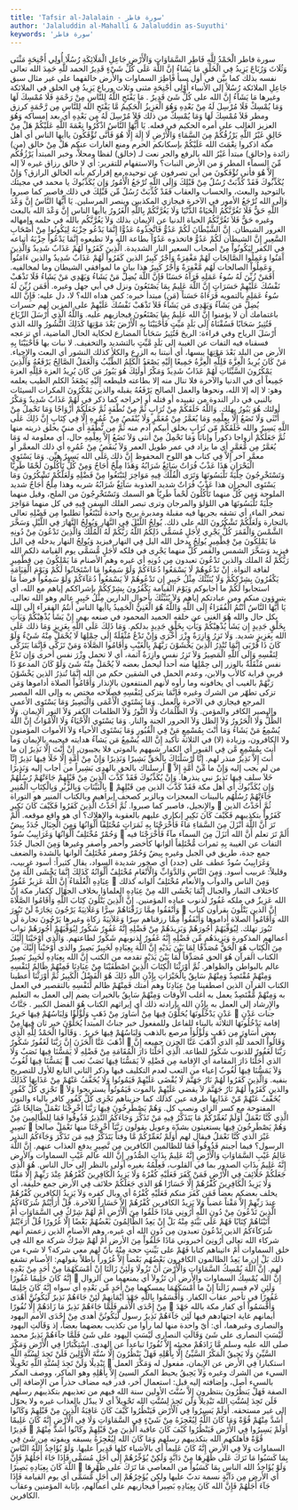 ```yaml
---
title: 'Tafsir al-Jalalain - سورة فاطر'
author: 'Jalaluddin al-Mahalli & Jalaluddin as-Suyuthi'
keywords: 'سورة فاطر'
---
```


سورة فاطر
الْحَمْدُ لِلَّهِ فَاطِرِ السَّمَاوَاتِ وَالْأَرْضِ جَاعِلِ الْمَلَائِكَةِ رُسُلًا أُولِي أَجْنِحَةٍ مَثْنَى وَثُلَاثَ وَرُبَاعَ يَزِيدُ فِي الْخَلْقِ مَا يَشَاءُ إِنَّ اللَّهَ عَلَى كُلِّ شَيْءٍ قَدِيرٌ
الحمد للَّهِ
حَمِدَ الله تعالى نفسه بذلك كما بيَّن في أول سبأ
فَاطِرَ السماوات والأرض
خالقهما على غير مثال سبق
جَاعِلِ الملائكة رُسُلاً
إلى الأنبياء
أُوْلِى أَجْنِحَةٍ مثنى وثلاث ورباع يَزِيدُ فِي الخلق
في الملائكة وغيرها
مَا يَشَآءُ إِنَّ الله على كُلِّ شَئ قَدِيرٌ
.
مَا يَفْتَحِ اللَّهُ لِلنَّاسِ مِنْ رَحْمَةٍ فَلَا مُمْسِكَ لَهَا وَمَا يُمْسِكْ فَلَا مُرْسِلَ لَهُ مِنْ بَعْدِهِ وَهُوَ الْعَزِيزُ الْحَكِيمُ
مَّا يَفْتَحِ الله لِلنَّاسِ مِن رَّحْمَةٍ
كرزق ومطر
فَلاَ مُمْسِكَ لَهَا وَمَا يُمْسِكْ
من ذلك
فَلاَ مُرْسِلَ لَهُ مِن بَعْدِهِ
أي بعد إمساكه
وَهُوَ العزيز
الغالب على أمره
الحكيم
في فعله.
يَا أَيُّهَا النَّاسُ اذْكُرُوا نِعْمَةَ اللَّهِ عَلَيْكُمْ هَلْ مِنْ خَالِقٍ غَيْرُ اللَّهِ يَرْزُقُكُمْ مِنَ السَّمَاءِ وَالْأَرْضِ لَا إِلَهَ إِلَّا هُوَ فَأَنَّى تُؤْفَكُونَ
ياأيها الناس
أي أهل مكة
اذكروا نِعْمَتَ الله عَلَيْكُمْ
بإسكانكم الحرم ومنع الغارات عنكم
هَلْ مِنْ خالق
(من) زائدة و(خالق) مبتدأ
غَيْرُ الله
بالرفع والجر نعت لـ (خالق) لفظا ومحلاًّ، وخبر المبتدأ
يَرْزُقُكُم مِّنَ السمآء
المطر
وَ
من
الأرض
النبات؟ والاستفهام للتقرير: أي لا خالق رزاق غيره
لاَ إله إِلاَّ هُوَ فأنى تُؤْفَكُونَ
من أين تصرفون عن توحيده مع إقراركم بأنه الخالق الرازق؟
وَإِنْ يُكَذِّبُوكَ فَقَدْ كُذِّبَتْ رُسُلٌ مِنْ قَبْلِكَ وَإِلَى اللَّهِ تُرْجَعُ الْأُمُورُ
وَإِن يُكَذِّبُوكَ
يا محمد في مجيئك بالتوحيد والبعث، والحساب والعقاب
فَقَدْ كُذِّبَتْ رُسُلٌ مِّن قَبْلِكَ
في ذلك فاصبر كما صبروا
وَإِلَى الله تُرْجَعُ الأمور
في الآخرة فيجازي المكذبين وينصر المرسلين.
يَا أَيُّهَا النَّاسُ إِنَّ وَعْدَ اللَّهِ حَقٌّ فَلَا تَغُرَّنَّكُمُ الْحَيَاةُ الدُّنْيَا وَلَا يَغُرَّنَّكُمْ بِاللَّهِ الْغَرُورُ
ياأيها الناس إِنَّ وَعْدَ الله
بالبعث وغيره
حَقٌّ فَلاَ تَغُرَّنَّكُمُ الحياة الدنيا
عن الإِيمان بذلك
وَلاَ يَغُرَّنَّكُم بالله
في حلمه وإمهاله
الغرور
الشيطان.
إِنَّ الشَّيْطَانَ لَكُمْ عَدُوٌّ فَاتَّخِذُوهُ عَدُوًّا إِنَّمَا يَدْعُو حِزْبَهُ لِيَكُونُوا مِنْ أَصْحَابِ السَّعِيرِ
إِنَّ الشيطان لَكُمْ عَدُوٌّ فاتخذوه عَدُوّاً
بطاعة الله ولا تطيعوه
إِنَّمَا يَدْعُواْ حِزْبَهُ
أتباعه في الكفر
لِيَكُونُواْ مِنْ أصحاب السعير
النار الشديدة.
الَّذِينَ كَفَرُوا لَهُمْ عَذَابٌ شَدِيدٌ وَالَّذِينَ آَمَنُوا وَعَمِلُوا الصَّالِحَاتِ لَهُمْ مَغْفِرَةٌ وَأَجْرٌ كَبِيرٌ
الذين كَفَرُواْ لَهُمْ عَذَابٌ شَدِيدٌ والذين ءَامَنُواْ وَعَمِلُواْ الصالحات لَهُم مَّغْفِرَةٌ وَأَجْرٌ كَبِيرٌ
هذا بيان ما لموافقي الشيطان وما لمخالفيه.
أَفَمَنْ زُيِّنَ لَهُ سُوءُ عَمَلِهِ فَرَآَهُ حَسَنًا فَإِنَّ اللَّهَ يُضِلُّ مَنْ يَشَاءُ وَيَهْدِي مَنْ يَشَاءُ فَلَا تَذْهَبْ نَفْسُكَ عَلَيْهِمْ حَسَرَاتٍ إِنَّ اللَّهَ عَلِيمٌ بِمَا يَصْنَعُونَ
ونزل في أبي جهل وغيره.
أَفَمَن زُيِّنَ لَهُ سُوءُ عَمَلِهِ
بالتمويه
فَرَءَاهُ حَسَناً
(مَن) مبتدأ خبره: كمن هداه الله؟ لا، دل عليه:
فَإِنَّ الله يُضِلُّ مَن يَشَآءُ وَيَهْدِى مَن يَشَآءُ فَلاَ تَذْهَبْ نَفْسُكَ عَلَيْهِمْ
على المزين لهم
حسرات
باغتمامك أن لا يؤمنوا
إِنَّ الله عَلِيمٌ بِمَا يَصْنَعُونَ
فيجازيهم عليه.
وَاللَّهُ الَّذِي أَرْسَلَ الرِّيَاحَ فَتُثِيرُ سَحَابًا فَسُقْنَاهُ إِلَى بَلَدٍ مَيِّتٍ فَأَحْيَيْنَا بِهِ الْأَرْضَ بَعْدَ مَوْتِهَا كَذَلِكَ النُّشُورُ
والله الذي أَرْسَلَ الرياح
وفي قراءة:
الريحَ
فَتُثِيرُ سَحَاباً
المضارع لحكاية الحال الماضية، أي تزعجه
فسقناه
فيه التفات عن الغيبة
إلى بَلَدٍ مَّيِّتٍ
بالتشديد والتخفيف. لا نبات بها
فَأَحْيَيْنَا بِهِ الأرض
من البلد
بَعْدَ مَوْتِهَا
يبسها، أي أنبتنا به الزرع والكلأ
كذلك النشور
أي البعث والإِحياء.
مَنْ كَانَ يُرِيدُ الْعِزَّةَ فَلِلَّهِ الْعِزَّةُ جَمِيعًا إِلَيْهِ يَصْعَدُ الْكَلِمُ الطَّيِّبُ وَالْعَمَلُ الصَّالِحُ يَرْفَعُهُ وَالَّذِينَ يَمْكُرُونَ السَّيِّئَاتِ لَهُمْ عَذَابٌ شَدِيدٌ وَمَكْرُ أُولَئِكَ هُوَ يَبُورُ
مَن كَانَ يُرِيدُ العزة فَلِلَّهِ العزة جَمِيعاً
أي في الدنيا والآخرة فلا تنال منه إلا بطاعته فليطعه
إِلَيْهِ يَصْعَدُ الكلم الطيب
يعلمه وهو: لا إله إلا الله، ونحوها
والعمل الصالح يَرْفَعُهُ
يقبله
والذين يَمْكُرُونَ
المكرات
السيئات
بالنبي في دار الندوة من تقييده أو قتله أو إخراجه كما ذكر في
لَهُمْ عَذَابٌ شَدِيدٌ وَمَكْرُ أولئك هُوَ يَبُورُ
يهلك.
وَاللَّهُ خَلَقَكُمْ مِنْ تُرَابٍ ثُمَّ مِنْ نُطْفَةٍ ثُمَّ جَعَلَكُمْ أَزْوَاجًا وَمَا تَحْمِلُ مِنْ أُنْثَى وَلَا تَضَعُ إِلَّا بِعِلْمِهِ وَمَا يُعَمَّرُ مِنْ مُعَمَّرٍ وَلَا يُنْقَصُ مِنْ عُمُرِهِ إِلَّا فِي كِتَابٍ إِنَّ ذَلِكَ عَلَى اللَّهِ يَسِيرٌ
والله خَلَقَكُمْ مّن تُرَابٍ
بخلق أبيكم آدم منه
ثُمَّ مِن نُّطْفَةٍ
أي منيّ بخلق ذريته منها
ثُمَّ جَعَلَكُمْ أزواجا
ذكوراً وإناثاً
وَمَا تَحْمِلُ مِنْ أنثى وَلاَ تَضَعُ إِلاَّ بِعِلْمِهِ
حال، أي معلومة له
وَمَا يُعَمَّرُ مِن مُّعَمَّرٍ
أي ما يزاد في عمر طويل العمر
وَلاَ يُنقَصُ مِنْ عُمُرِهِ
أي ذلك المعمَّر أو معمَّر آخر
إِلاَّ فِي كتاب
هو اللوح المحفوظ
إِنَّ ذلك عَلَى الله يَسِيرٌ
هيِّن.
وَمَا يَسْتَوِي الْبَحْرَانِ هَذَا عَذْبٌ فُرَاتٌ سَائِغٌ شَرَابُهُ وَهَذَا مِلْحٌ أُجَاجٌ وَمِنْ كُلٍّ تَأْكُلُونَ لَحْمًا طَرِيًّا وَتَسْتَخْرِجُونَ حِلْيَةً تَلْبَسُونَهَا وَتَرَى الْفُلْكَ فِيهِ مَوَاخِرَ لِتَبْتَغُوا مِنْ فَضْلِهِ وَلَعَلَّكُمْ تَشْكُرُونَ
وَمَا يَسْتَوِى البحران هذا عَذْبٌ فُرَاتٌ
شديد العذوبة
سَآئِغٌ شَرَابُهُ
شربه
وهذا مِلْحٌ أُجَاجٌ
شديد الملوحة
وَمِن كُلٍّ
منهما
تَأْكُلُونَ لَحْماً طَرِيّاً
هو السمك
وَتَسْتَخْرِجُونَ
من الملح، وقيل منهما
حِلْيَةً تَلْبَسُونَهَا
هي اللؤلؤ والمرجان
وترى
تبصر
الفلك
السفن
فِيهِ
في كل منهما
مَوَاخِرَ
تمخر الماء، أي تشقه بجريها فيه مقبلة ومدبرة بريح واحدة
لِّتَبْتَغُواْ
تطلبوا
مِن فَضْلِهِ
تعالى بالتجارة
وَلَعَلَّكُمْ تَشْكُرُونَ
الله على ذلك.
يُولِجُ اللَّيْلَ فِي النَّهَارِ وَيُولِجُ النَّهَارَ فِي اللَّيْلِ وَسَخَّرَ الشَّمْسَ وَالْقَمَرَ كُلٌّ يَجْرِي لِأَجَلٍ مُسَمًّى ذَلِكُمُ اللَّهُ رَبُّكُمْ لَهُ الْمُلْكُ وَالَّذِينَ تَدْعُونَ مِنْ دُونِهِ مَا يَمْلِكُونَ مِنْ قِطْمِيرٍ
يُولِجُ
يدخل الله
اليل فِي النهار
فيزيد
وَيُولِجُ النهار
يدخله
فِي اليل
فيزيد
وَسَخَّرَ الشمس والقمر كُلٌّ
منهما
يَجْرِى
في فلكه
لأَجَلٍ مُّسَمًّى
يوم القيامة
ذلكم الله رَبُّكُمْ لَهُ الملك والذين تَدْعُونَ
تعبدون
مِن دُونِهِ
أي غيره وهم الأصنام
مَا يَمْلِكُونَ مِن قِطْمِيرٍ
لفافة النواة.
إِنْ تَدْعُوهُمْ لَا يَسْمَعُوا دُعَاءَكُمْ وَلَوْ سَمِعُوا مَا اسْتَجَابُوا لَكُمْ وَيَوْمَ الْقِيَامَةِ يَكْفُرُونَ بِشِرْكِكُمْ وَلَا يُنَبِّئُكَ مِثْلُ خَبِيرٍ
إِن تَدْعُوهُمْ لاَ يَسْمَعُواْ دُعَآءَكُمْ وَلَوْ سَمِعُواْ
فرضاً
مَا استجابوا لَكُمْ
ما أجابوكم
وَيَوْمَ القيامة يَكْفُرُونَ بِشِرْكِكُمْ
بإشراككم إياهم مع الله، أي يتبرؤون منكم ومن عبادتكم إياهم
وَلاَ يُنَبِّئُكَ
بأحوال الدارين
مِثْلُ خَبِيرٍ
عالم وهو الله تعالى.
يَا أَيُّهَا النَّاسُ أَنْتُمُ الْفُقَرَاءُ إِلَى اللَّهِ وَاللَّهُ هُوَ الْغَنِيُّ الْحَمِيدُ
ياأيها الناس أَنتُمُ الفقرآء إِلَى الله
بكل حال
والله هُوَ الغنى
عن خلقه
الحميد
المحمود في صنعه بهم.
إِنْ يَشَأْ يُذْهِبْكُمْ وَيَأْتِ بِخَلْقٍ جَدِيدٍ
إِن يَشَأْ يُذْهِبْكُمْ وَيَأْتِ بِخَلْقٍ جَدِيدٍ
بدلكم.
وَمَا ذَلِكَ عَلَى اللَّهِ بِعَزِيزٍ
وَمَا ذلك عَلَى الله بِعَزِيزٍ
شديد.
وَلَا تَزِرُ وَازِرَةٌ وِزْرَ أُخْرَى وَإِنْ تَدْعُ مُثْقَلَةٌ إِلَى حِمْلِهَا لَا يُحْمَلْ مِنْهُ شَيْءٌ وَلَوْ كَانَ ذَا قُرْبَى إِنَّمَا تُنْذِرُ الَّذِينَ يَخْشَوْنَ رَبَّهُمْ بِالْغَيْبِ وَأَقَامُوا الصَّلَاةَ وَمَنْ تَزَكَّى فَإِنَّمَا يَتَزَكَّى لِنَفْسِهِ وَإِلَى اللَّهِ الْمَصِيرُ
وَلاَ تَزِرُ
نفس
وازِرَةٌ
آثمة، أي لا تحمل
وِزْرَ
نفس
أخرى وَإِن تَدْعُ
نفس
مُثْقَلَةٌ
بالوزر
إلى حِمْلِهَا
منه أحداً ليحمل بعضه
لاَ يُحْمَلْ مِنْهُ شَئ وَلَوْ كَانَ
المدعوّ
ذَا قربى
قرابة كالأب والابن، وعدم الحمل في الشقين حكم من الله
إِنَّمَا تُنذِرُ الذين يَخْشَوْنَ رَبَّهُمْ بالغيب
أي يخافونه وما رأوه لأنهم المنتفعون بالإِنذار
وَأَقَامُواْ الصلاة
أداموها
وَمَن تزكى
تطهّر من الشرك وغيره
فَإِنَّمَا يتزكى لِنَفْسِهِ
فصلاحه مختص به
وإلى الله المصير
المرجع فيجازي في الآخرة بالعمل.
وَمَا يَسْتَوِي الْأَعْمَى وَالْبَصِيرُ
وَمَا يَسْتَوِى الأعمى والبصير
الكافر والمؤمن.
وَلَا الظُّلُمَاتُ وَلَا النُّورُ
وَلاَ الظلمات
الكفر
وَلاَ النور
الإِيمان.
وَلَا الظِّلُّ وَلَا الْحَرُورُ
وَلاَ الظل وَلاَ الحرور
الجنة والنار.
وَمَا يَسْتَوِي الْأَحْيَاءُ وَلَا الْأَمْوَاتُ إِنَّ اللَّهَ يُسْمِعُ مَنْ يَشَاءُ وَمَا أَنْتَ بِمُسْمِعٍ مَنْ فِي الْقُبُورِ
وَمَا يَسْتَوِى الأحيآء وَلاَ الأموات
المؤمنون ولا الكافرون، وزيادة (لا) في الثلاثة تأكيد
إِنَّ الله يُسْمِعُ مَن يَشآءُ
هدايته فيجيبه بالإِيمان
وَمآ أَنتَ بِمُسْمِعٍ مَّن فِي القبور
أي الكفار شبههم بالموتى فلا يجيبون.
إِنْ أَنْتَ إِلَّا نَذِيرٌ
إن
ما
أَنتَ إِلاَّ نَذِيرٌ
منذر لهم.
إِنَّا أَرْسَلْنَاكَ بِالْحَقِّ بَشِيرًا وَنَذِيرًا وَإِنْ مِنْ أُمَّةٍ إِلَّا خَلَا فِيهَا نَذِيرٌ
إِنَّآ أرسلناك بالحق
بالهدى
بَشِيراً
من أجاب إليه
وَنَذِيرًا

من لم يجب إليه
وَإِنْ
ما
مِّنْ أُمَّةٍ إِلاَّ خَلاَ
سلف
فِيهَا نَذِيرٌ
نبي ينذرها.
وَإِنْ يُكَذِّبُوكَ فَقَدْ كَذَّبَ الَّذِينَ مِنْ قَبْلِهِمْ جَاءَتْهُمْ رُسُلُهُمْ بِالْبَيِّنَاتِ وَبِالزُّبُرِ وَبِالْكِتَابِ الْمُنِيرِ

وَإِن يُكَذِّبُوكَ
أي أهل مكة
فَقَدْ كَذَّبَ الذين مِن قَبْلِهِمْ جَآءَتْهُمْ رُسُلُهُم بالبينات
المعجزات
وبالزبر
كصحف إبراهيم
وبالكتاب المنير
هو التوراة والإِنجيل، فاصبر كما صبروا.
ثُمَّ أَخَذْتُ الَّذِينَ كَفَرُوا فَكَيْفَ كَانَ نَكِيرِ

ثُمَّ أَخَذْتُ الذين كَفَرُواْ
بتكذيبهم
فَكَيْفَ كَانَ نَكِيرِ
إنكاري عليهم بالعقوبة والإِهلاك؟ أي هو واقع موقعه.
أَلَمْ تَرَ أَنَّ اللَّهَ أَنْزَلَ مِنَ السَّمَاءِ مَاءً فَأَخْرَجْنَا بِهِ ثَمَرَاتٍ مُخْتَلِفًا أَلْوَانُهَا وَمِنَ الْجِبَالِ جُدَدٌ بِيضٌ وَحُمْرٌ مُخْتَلِفٌ أَلْوَانُهَا وَغَرَابِيبُ سُودٌ

أَلَمْ تَرَ
تعلم
أَنَّ الله أنَزَلَ مِنَ السمآء مآءً فَأَخْرَجْنَا
فيه التفات عن الغيبة
بِهِ ثمرات مُّخْتَلِفاً ألوانها
كأخضر وأحمر وأصفر وغيرها
وَمِنَ الجبال جُدَدٌ
جمع جدة، طريق في الجبل وغيره
بِيضٌ وَحُمْرٌ
وصفر
مُخْتَلِفٌ ألوانها
بالشدة والضعف
وَغَرَابِيبُ سُودٌ
عطف على (جدد) أي صخور شديدة السواد، يقال كثيراً: أسود غربيب، وقليلاً: غربيب أسود.
وَمِنَ النَّاسِ وَالدَّوَابِّ وَالْأَنْعَامِ مُخْتَلِفٌ أَلْوَانُهُ كَذَلِكَ إِنَّمَا يَخْشَى اللَّهَ مِنْ عِبَادِهِ الْعُلَمَاءُ إِنَّ اللَّهَ عَزِيزٌ غَفُورٌ

وَمِنَ الناس والدوآب والأنعام مُخْتَلِفٌ ألوانه كذلك
كاختلاف الثمار والجبال
إِنَّمَا يَخْشَى الله مِنْ عِبَادِهِ العلماؤا
بخلاف الجهّال ككفار مكة
إِنَّ الله عَزِيزٌ
في ملكه
غَفُورٌ
لذنوب عباده المؤمنين.
إِنَّ الَّذِينَ يَتْلُونَ كِتَابَ اللَّهِ وَأَقَامُوا الصَّلَاةَ وَأَنْفَقُوا مِمَّا رَزَقْنَاهُمْ سِرًّا وَعَلَانِيَةً يَرْجُونَ تِجَارَةً لَنْ تَبُورَ

إِنَّ الذين يَتْلُونَ
يقرأون
كتاب الله وَأَقَامُواْ الصلاة
أداموها
وَأَنْفَقُواْ مِمَّا رزقناهم سِرّا وَعَلاَنِيَةً
زكاة وغيرها
يَرْجُونَ تجارة لَّن تَبُورَ
تهلك.
لِيُوَفِّيَهُمْ أُجُورَهُمْ وَيَزِيدَهُمْ مِنْ فَضْلِهِ إِنَّهُ غَفُورٌ شَكُورٌ
لِيُوَفِّيَهُمْ أُجُورَهُمْ
ثواب أعمالهم المذكورة
وَيَزِيدَهُم مِّن فَضْلِهِ إِنَّهُ غَفُورٌ
لذنوبهم
شَكُورٌ
لطاعتهم.
وَالَّذِي أَوْحَيْنَا إِلَيْكَ مِنَ الْكِتَابِ هُوَ الْحَقُّ مُصَدِّقًا لِمَا بَيْنَ يَدَيْهِ إِنَّ اللَّهَ بِعِبَادِهِ لَخَبِيرٌ بَصِيرٌ
والذى أَوْحَيْنآ إِلَيْكَ مِنَ الكتاب
القرآن
هُوَ الحق مُصَدِّقاً لِّمَا بَيْنَ يَدَيْهِ
تقدمه من الكتب
إِنَّ الله بِعِبَادِهِ لَخَبِيرٌ بَصِيرٌ
عالم بالبواطن والظواهر.
ثُمَّ أَوْرَثْنَا الْكِتَابَ الَّذِينَ اصْطَفَيْنَا مِنْ عِبَادِنَا فَمِنْهُمْ ظَالِمٌ لِنَفْسِهِ وَمِنْهُمْ مُقْتَصِدٌ وَمِنْهُمْ سَابِقٌ بِالْخَيْرَاتِ بِإِذْنِ اللَّهِ ذَلِكَ هُوَ الْفَضْلُ الْكَبِيرُ
ثُمَّ أَوْرَثْنَا
أعطينا
الكتاب
القرآن
الذين اصطفينا مِنْ عِبَادِنَا
وهم أمتك
فَمِنْهُمْ ظالم لِّنَفْسِهِ
بالتقصير في العمل به
وَمِنْهُمْ مُّقْتَصِدٌ
يعمل به أغلب الأوقات
وَمِنْهُمْ سَابِقٌ بالخيرات
يضم إلى العمل به التعليم والإِرشاد إلى العمل به
بِإِذُنِ الله
بإرادته
ذلك
أي إيراثهم الكتاب
هُوَ الفضل الكبير
.
جَنَّاتُ عَدْنٍ يَدْخُلُونَهَا يُحَلَّوْنَ فِيهَا مِنْ أَسَاوِرَ مِنْ ذَهَبٍ وَلُؤْلُؤًا وَلِبَاسُهُمْ فِيهَا حَرِيرٌ

جنات عَدْنٍ
إقامة
يَدْخُلُونَهَا
الثلاثة بالبناء للفاعل وللمفعول خبر جناتُ المبتدأ
يُحَلَّوْنَ
خبر ثان
فِيهَا مِنْ
بعض
أَسَاوِرَ مِن ذَهَبٍ وَلُؤْلُؤاً
مرصع بالذهب
وَلِبَاسُهُمْ فِيهَا حَرِيرٌ
.
وَقَالُوا الْحَمْدُ لِلَّهِ الَّذِي أَذْهَبَ عَنَّا الْحَزَنَ إِنَّ رَبَّنَا لَغَفُورٌ شَكُورٌ

وَقَالُواْ الحمد للَّهِ الذي أَذْهَبَ عَنَّا الحزن
جميعه
إِنَّ رَبَّنَا لَغَفُورٌ
للذنوب
شَكُورٌ
للطاعة.
الَّذِي أَحَلَّنَا دَارَ الْمُقَامَةِ مِنْ فَضْلِهِ لَا يَمَسُّنَا فِيهَا نَصَبٌ وَلَا يَمَسُّنَا فِيهَا لُغُوبٌ

الذي أَحَلَّنَا دَارَ المقامة
أي الإِقامة
مِن فَضْلِهِ لاَ يَمَسُّنَا فِيهَا نَصَبٌ
تعب
وَلاَ يَمَسُّنَا فِيهَا لُغُوبٌ
إعياء من التعب لعدم التكليف فيها وذكر الثاني التابع للأول للتصريح بنفيه.
وَالَّذِينَ كَفَرُوا لَهُمْ نَارُ جَهَنَّمَ لَا يُقْضَى عَلَيْهِمْ فَيَمُوتُوا وَلَا يُخَفَّفُ عَنْهُمْ مِنْ عَذَابِهَا كَذَلِكَ نَجْزِي كُلَّ كَفُورٍ

والذين كَفَرُواْ لَهُمْ نَارُ جَهَنَّمَ لاَ يقضى عَلَيْهِمْ
بالموت
فَيَمُوتُواْ
يستريحوا
وَلاَ يُخَفَّفُ عَنْهُمْ مّنْ عَذَابِهَا
طرفة عين
كذلك
كما جزيناهم
نَجْزِى كُلَّ كَفُورٍ
كافر بالياء والنون المفتوحة مع كسر الزاي ونصب كل.
وَهُمْ يَصْطَرِخُونَ فِيهَا رَبَّنَا أَخْرِجْنَا نَعْمَلْ صَالِحًا غَيْرَ الَّذِي كُنَّا نَعْمَلُ أَوَلَمْ نُعَمِّرْكُمْ مَا يَتَذَكَّرُ فِيهِ مَنْ تَذَكَّرَ وَجَاءَكُمُ النَّذِيرُ فَذُوقُوا فَمَا لِلظَّالِمِينَ مِنْ نَصِيرٍ

وَهُمْ يَصْطَرِخُونَ فِيهَا
يستغيثون بشدّة وعويل يقولون
رَبَّنَآ أَخْرِجْنَا
منها
نَعْمَلْ صالحا غَيْرَ الذي كُنَّا نَعْمَلُ
فيقال لهم
أَوَلَمْ نُعَمِّرْكُمْ مَّا
وقتاً
يَتَذَكَّرُ فِيهِ مَن تَذَكَّرَ وَجَآءَكُمُ النذير
الرسول؟ فيما أجبتم
فَذُوقُواْ فَمَا للظالمين
الكافرين
مِن نَّصِيرٍ
يدفع العذاب عنهم.
إِنَّ اللَّهَ عَالِمُ غَيْبِ السَّمَاوَاتِ وَالْأَرْضِ إِنَّهُ عَلِيمٌ بِذَاتِ الصُّدُورِ
إِنَّ الله عالم غَيْبِ السماوات والأرض إِنَّهُ عَلِيمٌ بِذَاتِ الصدور
بما في القلوب، فَعِلْمُهُ بغيره أولى بالنظر إلى حال الناس.
هُوَ الَّذِي جَعَلَكُمْ خَلَائِفَ فِي الْأَرْضِ فَمَنْ كَفَرَ فَعَلَيْهِ كُفْرُهُ وَلَا يَزِيدُ الْكَافِرِينَ كُفْرُهُمْ عِنْدَ رَبِّهِمْ إِلَّا مَقْتًا وَلَا يَزِيدُ الْكَافِرِينَ كُفْرُهُمْ إِلَّا خَسَارًا
هُوَ الذي جَعَلَكُمْ خلائف فِي الأرض
جمع خليفة، أي يخلف بعضكم بعضاً
فَمَن كَفَرَ
منكم
فَعَلَيْهِ كُفْرُهُ
أي وبال كفره
وَلاَ يَزِيدُ الكافرين كُفْرُهُمْ عِندَ رَبِّهِمْ إِلاَّ مَقْتاً
غضباً
وَلاَ يَزِيدُ الكافرين كُفْرُهُمْ إِلاَّ خَسَاراً
للآخرة.
قُلْ أَرَأَيْتُمْ شُرَكَاءَكُمُ الَّذِينَ تَدْعُونَ مِنْ دُونِ اللَّهِ أَرُونِي مَاذَا خَلَقُوا مِنَ الْأَرْضِ أَمْ لَهُمْ شِرْكٌ فِي السَّمَاوَاتِ أَمْ آَتَيْنَاهُمْ كِتَابًا فَهُمْ عَلَى بَيِّنَةٍ مِنْهُ بَلْ إِنْ يَعِدُ الظَّالِمُونَ بَعْضُهُمْ بَعْضًا إِلَّا غُرُورًا
قُلْ أَرَءَيْتُمْ شُرَكآءَكُمُ الذين تَدْعُونَ
تعبدون
مِن دُونِ الله
أي غيره، وهم الأصنام الذين زعمتم أنهم شركاء الله تعالى
أَرُونِىَ
أخبروني
مَاذَا خَلَقُواْ مِنَ الأرض أَمْ لَهُمْ شِرْكٌ
شركة مع الله
فِي
خلق
السماوات أَمْ ءاتيناهم كتابا فَهُمْ على بَيِّنتٍ
حجة
مِنْهُ
بأنّ لهم معي شركة؟ لا شيء من ذلك
بَلْ إِن
ما
يَعِدُ الظالمون
الكافرون
بَعْضُهُم بَعْضاً إِلاَّ غُرُوراً
باطلاً بقولهم: الأصنام تشفع لهم.
إِنَّ اللَّهَ يُمْسِكُ السَّمَاوَاتِ وَالْأَرْضَ أَنْ تَزُولَا وَلَئِنْ زَالَتَا إِنْ أَمْسَكَهُمَا مِنْ أَحَدٍ مِنْ بَعْدِهِ إِنَّهُ كَانَ حَلِيمًا غَفُورًا

إِنَّ الله يُمْسِكُ السماوات والأرض أَن تَزُولاَ
أي يمنعهما من الزوال
وَلَئِنِ
لام قسم
زَالَتآ إِنْ
ما
أَمْسَكَهُمَا
يمسكهما
مِنْ أَحَدٍ مِّن بَعْدِهِ
أي سواه
إِنَّهُ كَانَ حَلِيمًا غَفُورًا
في تأخير عقاب الكفار.
وَأَقْسَمُوا بِاللَّهِ جَهْدَ أَيْمَانِهِمْ لَئِنْ جَاءَهُمْ نَذِيرٌ لَيَكُونُنَّ أَهْدَى مِنْ إِحْدَى الْأُمَمِ فَلَمَّا جَاءَهُمْ نَذِيرٌ مَا زَادَهُمْ إِلَّا نُفُورًا

وَأَقْسَمُواْ
أي كفار مكة
بالله جَهْدَ أيمانهم
غاية اجتهادهم فيها
لَئِن جَآءَهُمْ نَذِيرٌ
رسول
لَّيَكُونُنَّ أهدى مِنْ إِحْدَى الأمم
اليهود والنصارى وغيرهما، أي: أيّ واحدة منها لما رأوا من تكذيب بعضهما بعضاً، إذ
وَقَاَلتِ اليهود لَيْسَتِ النصارى على شَئ وَقَالَتِ النصارى لَيْسَتِ اليهود على شَئ
فَلَمَّا جآءَهُمْ نَذِيرٌ
محمد صلى الله عليه وسلم
مَّا زَادَهُمْ
مجيئه
إِلاَّ نُفُورًا
تباعداً عن الهدى.
اسْتِكْبَارًا فِي الْأَرْضِ وَمَكْرَ السَّيِّئِ وَلَا يَحِيقُ الْمَكْرُ السَّيِّئُ إِلَّا بِأَهْلِهِ فَهَلْ يَنْظُرُونَ إِلَّا سُنَّةَ الْأَوَّلِينَ فَلَنْ تَجِدَ لِسُنَّةِ اللَّهِ تَبْدِيلًا وَلَنْ تَجِدَ لِسُنَّةِ اللَّهِ تَحْوِيلًا

استكبارا فِي الأرض
عن الإِيمان، مفعول له
وَمَكْرَ
العمل
السيء
من الشرك وغيره
وَلاَ يَحِيقُ
يحيط
المكر السيئ إِلاَّ بِأَهْلِهِ
وهو الماكر، ووصف المكر بالسيء أصل، وإضافته إليه قبل: استعمال آخر، قدر فيه مضاف حذراً من الإِضافة إلى الصفة
فَهَلْ يَنظُرُونَ
ينتظرون
إِلاَّ سُنَّتَ الأولين
سنة الله فيهم من تعذيبهم بتكذيبهم رسلهم
فَلَن تَجِدَ لِسُنَّتِ الله تَبْدِيلاً وَلَن تَجِدَ لِسُنَّتِ الله تَحْوِيلاً
أي لا يبدّل بالعذاب غيره ولا يحوّل إلى غير مستحقه.
أَوَلَمْ يَسِيرُوا فِي الْأَرْضِ فَيَنْظُرُوا كَيْفَ كَانَ عَاقِبَةُ الَّذِينَ مِنْ قَبْلِهِمْ وَكَانُوا أَشَدَّ مِنْهُمْ قُوَّةً وَمَا كَانَ اللَّهُ لِيُعْجِزَهُ مِنْ شَيْءٍ فِي السَّمَاوَاتِ وَلَا فِي الْأَرْضِ إِنَّهُ كَانَ عَلِيمًا قَدِيرًا

أَوَلَمْ يَسِيرُوا فِي الأَرْضِ فَيَنْظُرُوا كَيْفَ كَانَ عاقبة الَّذِينَ مِنْ قَبْلِهِمْ وكَانُوا أَشَدَّ مِنْهُمْ قُوَّةً
فأهلكهم الله بتكذيبهم رسلهم
وَمَا كَانَ الله لِيُعْجِزَهُ
يسبقه ويفوته
مِن شَئ فِي السماوات وَلاَ فِي الأرض إِنَّهُ كَانَ عَلِيماً
أي بالأشياء كلها
قَدِيراً
عليها.
وَلَوْ يُؤَاخِذُ اللَّهُ النَّاسَ بِمَا كَسَبُوا مَا تَرَكَ عَلَى ظَهْرِهَا مِنْ دَابَّةٍ وَلَكِنْ يُؤَخِّرُهُمْ إِلَى أَجَلٍ مُسَمًّى فَإِذَا جَاءَ أَجَلُهُمْ فَإِنَّ اللَّهَ كَانَ بِعِبَادِهِ بَصِيرًا

وَلَوْ يُؤَاخِذُ الله الناس بِمَا كَسَبُواْ
من المعاصي
مَا تَرَكَ على ظَهْرِهَا
أي الأرض
مِن دَآبَّةٍ
نسمة تدبّ عليها
ولكن يُؤَخِرُهُمْ إلى أَجَلٍ مُّسَمًّى
أي يوم القيامة
فَإِذَا جَآءَ أَجَلُهُمْ فَإِنَّ الله كَانَ بِعِبَادِهِ بَصِيراً
فيجازيهم على أعمالهم، بإثابة المؤمنين وعقاب الكافرين.